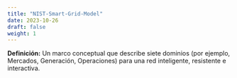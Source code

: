 ```yaml
---
title: "NIST-Smart-Grid-Model"
date: 2023-10-26
draft: false
weight: 1
---
```


**Definición:** Un marco conceptual que describe siete dominios (por ejemplo, Mercados, Generación, Operaciones) para una red inteligente, resistente e interactiva.

